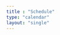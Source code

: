 ```yaml
---
title : "Schedule"
type: "calendar"
layout: "single"
---
```


<script>
	document.addEventListener('DOMContentLoaded', function() {
	 var calendarEl = document.getElementById('calendar');

	 var calendar = new FullCalendar.Calendar(calendarEl, {
	   initialView: 'dayGridMonth',
	   headerToolbar: {
	     left: 'prev,next today',
	     center: 'title',
	     right: 'dayGridMonth,listMonth'
	   },
	   events: [
	     {
	       title: 'Meeting 1',
	       url: '/fullcalendar/main.js',
	       start: '2022-01-14'
	     },
	     {
	       title: 'Meeting 2',
	       url: 'http://google.com/',
	       start: '2022-01-21T17:00:00'
	     },
	   ]
	 });

	 calendar.render();
	});
</script>
